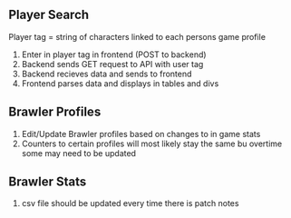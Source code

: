 ## Player Search
Player tag = string of characters linked to each persons game profile
1. Enter in player tag in frontend (POST to backend)
2. Backend sends GET request to API with user tag 
3. Backend recieves data and sends to frontend 
4. Frontend parses data and displays in tables and divs

## Brawler Profiles
1. Edit/Update Brawler profiles based on changes to in game stats
2. Counters to certain profiles will most likely stay the same bu overtime some may need to be updated

## Brawler Stats
1. csv file should be updated every time there is patch notes
